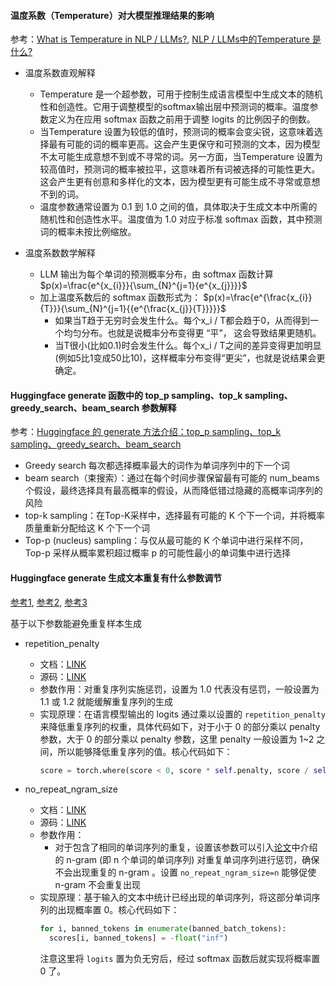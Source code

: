 #### 温度系数（Temperature）对大模型推理结果的影响
参考：[What is Temperature in NLP / LLMs?](https://medium.com/@lazyprogrammerofficial/what-is-temperature-in-nlp-llms-aa2a7212e687), [NLP / LLMs中的Temperature 是什么?](https://blog.csdn.net/deephub/article/details/129682591)
- 温度系数直观解释
  - Temperature 是一个超参数，可用于控制生成语言模型中生成文本的随机性和创造性。它用于调整模型的softmax输出层中预测词的概率。温度参数定义为在应用 softmax 函数之前用于调整 logits 的比例因子的倒数。
  - 当Temperature 设置为较低的值时，预测词的概率会变尖锐，这意味着选择最有可能的词的概率更高。这会产生更保守和可预测的文本，因为模型不太可能生成意想不到或不寻常的词。另一方面，当Temperature 设置为较高值时，预测词的概率被拉平，这意味着所有词被选择的可能性更大。这会产生更有创意和多样化的文本，因为模型更有可能生成不寻常或意想不到的词。
  - 温度参数通常设置为 0.1 到 1.0 之间的值，具体取决于生成文本中所需的随机性和创造性水平。温度值为 1.0 对应于标准 softmax 函数，其中预测词的概率未按比例缩放。

- 温度系数数学解释
  - LLM 输出为每个单词的预测概率分布，由 softmax 函数计算
    $p(x)=\frac{e^{x_{i}}}{\sum_{N}^{j=1}{e^{x_{j}}}}$
  - 加上温度系数后的 softmax 函数形式为：
    $p(x)=\frac{e^{\frac{x_{i}}{T}}}{\sum_{N}^{j=1}{{e^{\frac{x_{j}}{T}}}}}$
    - 如果当T趋于无穷时会发生什么。每个x_i / T都会趋于0，从而得到一个均匀分布。也就是说概率分布变得更 “平”， 这会导致结果更随机。
    - 当T很小(比如0.1)时会发生什么。每个x_i / T之间的差异变得更加明显(例如5比1变成50比10)，这样概率分布变得“更尖”，也就是说结果会更确定。

#### Huggingface generate 函数中的 top_p sampling、top_k sampling、greedy_search、beam_search 参数解释
参考：[Huggingface 的 generate 方法介绍：top_p sampling、top_k sampling、greedy_search、beam_search](https://zhuanlan.zhihu.com/p/643949567)
- Greedy search 每次都选择概率最大的词作为单词序列中的下一个词
- beam search（束搜索）：通过在每个时间步骤保留最有可能的 num_beams 个假设，最终选择具有最高概率的假设，从而降低错过隐藏的高概率词序列的风险
- top-k sampling：在Top-K采样中，选择最有可能的 K 个下一个词，并将概率质量重新分配给这 K 个下一个词
- Top-p (nucleus) sampling：与仅从最可能的 K 个单词中进行采样不同，Top-p 采样从概率累积超过概率 p 的可能性最小的单词集中进行选择


#### Huggingface generate 生成文本重复有什么参数调节
[参考1](https://huggingface.co/blog/how-to-generate), [参考2](https://arxiv.org/pdf/1909.05858.pdf), [参考3](https://arxiv.org/abs/1705.04304)

基于以下参数能避免重复样本生成

- repetition_penalty
  - 文档：[LINK](https://huggingface.co/transformers/v4.1.1/internal/generation_utils.html#transformers.RepetitionPenaltyLogitsProcessor)
  - 源码：[LINK](https://huggingface.co/transformers/v4.1.1/_modules/transformers/generation_logits_process.html)
  - 参数作用：对重复序列实施惩罚，设置为 1.0 代表没有惩罚，一般设置为 1.1 或 1.2 就能缓解重复序列的生成
  - 实现原理：在语言模型输出的 logits 通过乘以设置的 `repetition_penalty` 来降低重复序列的权重，具体代码如下，对于小于 0 的部分乘以 penalty 参数，大于 0 的部分乘以 penalty 参数，这里 penalty 一般设置为 1~2 之间，所以能够降低重复序列的值。核心代码如下：
    ```python
    score = torch.where(score < 0, score * self.penalty, score / self.penalty)
    ```

- no_repeat_ngram_size
  - 文档：[LINK](https://huggingface.co/transformers/v4.1.1/internal/generation_utils.html#transformers.NoRepeatNGramLogitsProcessor)
  - 源码：[LINK](https://huggingface.co/transformers/v4.1.1/_modules/transformers/generation_logits_process.html)
  - 参数作用：
    - 对于包含了相同的单词序列的重复，设置该参数可以引入[论文](https://arxiv.org/abs/1705.04304)中介绍的 n-gram (即 n 个单词的单词序列) 对重复单词序列进行惩罚，确保不会出现重复的 n-gram 。设置 `no_repeat_ngram_size=n` 能够促使 n-gram 不会重复出现
  - 实现原理：基于输入的文本中统计已经出现的单词序列，将这部分单词序列的出现概率置 0。核心代码如下：
    ```python
    for i, banned_tokens in enumerate(banned_batch_tokens):
      scores[i, banned_tokens] = -float("inf")
    ```
    注意这里将 `logits` 置为负无穷后，经过 softmax 函数后就实现将概率置 0 了。
